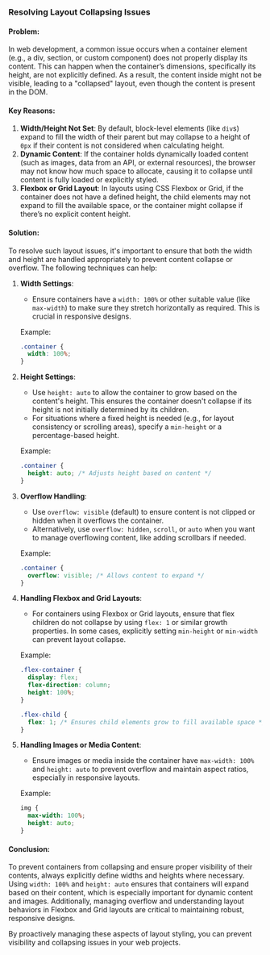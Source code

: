### Resolving Layout Collapsing Issues

#### Problem:
In web development, a common issue occurs when a container element (e.g., a div, section, or custom component) does not properly display its content. This can happen when the container’s dimensions, specifically its height, are not explicitly defined. As a result, the content inside might not be visible, leading to a "collapsed" layout, even though the content is present in the DOM.

#### Key Reasons:
1. **Width/Height Not Set**: By default, block-level elements (like `div`s) expand to fill the width of their parent but may collapse to a height of `0px` if their content is not considered when calculating height.
2. **Dynamic Content**: If the container holds dynamically loaded content (such as images, data from an API, or external resources), the browser may not know how much space to allocate, causing it to collapse until content is fully loaded or explicitly styled.
3. **Flexbox or Grid Layout**: In layouts using CSS Flexbox or Grid, if the container does not have a defined height, the child elements may not expand to fill the available space, or the container might collapse if there’s no explicit content height.

#### Solution:
To resolve such layout issues, it's important to ensure that both the width and height are handled appropriately to prevent content collapse or overflow. The following techniques can help:

1. **Width Settings**:
   - Ensure containers have a `width: 100%` or other suitable value (like `max-width`) to make sure they stretch horizontally as required. This is crucial in responsive designs.
   
   Example:
   ```css
   .container {
     width: 100%;
   }
   ```

2. **Height Settings**:
   - Use `height: auto` to allow the container to grow based on the content's height. This ensures the container doesn't collapse if its height is not initially determined by its children.
   - For situations where a fixed height is needed (e.g., for layout consistency or scrolling areas), specify a `min-height` or a percentage-based height.
   
   Example:
   ```css
   .container {
     height: auto; /* Adjusts height based on content */
   }
   ```

3. **Overflow Handling**:
   - Use `overflow: visible` (default) to ensure content is not clipped or hidden when it overflows the container.
   - Alternatively, use `overflow: hidden`, `scroll`, or `auto` when you want to manage overflowing content, like adding scrollbars if needed.

   Example:
   ```css
   .container {
     overflow: visible; /* Allows content to expand */
   }
   ```

4. **Handling Flexbox and Grid Layouts**:
   - For containers using Flexbox or Grid layouts, ensure that flex children do not collapse by using `flex: 1` or similar growth properties. In some cases, explicitly setting `min-height` or `min-width` can prevent layout collapse.

   Example:
   ```css
   .flex-container {
     display: flex;
     flex-direction: column;
     height: 100%;
   }

   .flex-child {
     flex: 1; /* Ensures child elements grow to fill available space */
   }
   ```

5. **Handling Images or Media Content**:
   - Ensure images or media inside the container have `max-width: 100%` and `height: auto` to prevent overflow and maintain aspect ratios, especially in responsive layouts.
   
   Example:
   ```css
   img {
     max-width: 100%;
     height: auto;
   }
   ```

#### Conclusion:
To prevent containers from collapsing and ensure proper visibility of their contents, always explicitly define widths and heights where necessary. Using `width: 100%` and `height: auto` ensures that containers will expand based on their content, which is especially important for dynamic content and images. Additionally, managing overflow and understanding layout behaviors in Flexbox and Grid layouts are critical to maintaining robust, responsive designs.

By proactively managing these aspects of layout styling, you can prevent visibility and collapsing issues in your web projects.
